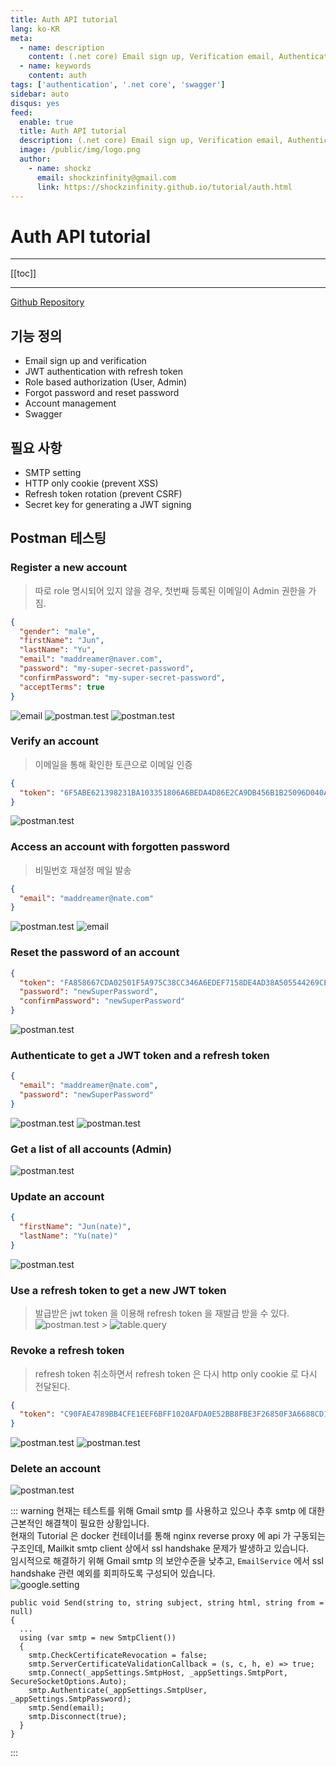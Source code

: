 ```yaml
---
title: Auth API tutorial
lang: ko-KR
meta:
  - name: description
    content: (.net core) Email sign up, Verification email, Authentication and Forgot password
  - name: keywords
    content: auth
tags: ['authentication', '.net core', 'swagger']
sidebar: auto
disqus: yes
feed:
  enable: true
  title: Auth API tutorial
  description: (.net core) Email sign up, Verification email, Authentication and Forgot password
  image: /public/img/logo.png
  author:
    - name: shockz
      email: shockzinfinity@gmail.com
      link: https://shockzinfinity.github.io/tutorial/auth.html
---
```


# Auth API tutorial

<TagLinks />

---

[[toc]]

---

[Github Repository](https://github.com/shockzinfinity/signup-verification-test)

## 기능 정의

- Email sign up and verification
- JWT authentication with refresh token
- Role based authorization (User, Admin)
- Forgot password and reset password
- Account management
- Swagger

## 필요 사항

- SMTP setting
- HTTP only cookie (prevent XSS)
- Refresh token rotation (prevent CSRF)
- Secret key for generating a JWT signing

## Postman 테스팅

### Register a new account

> 따로 role 명시되어 있지 않을 경우, 첫번째 등록된 이메일이 Admin 권한을 가짐.

```json
{
  "gender": "male",
  "firstName": "Jun",
  "lastName": "Yu",
  "email": "maddreamer@naver.com",
  "password": "my-super-secret-password",
  "confirmPassword": "my-super-secret-password",
  "acceptTerms": true
}
```

![email](./images/auth/email.1.png)
![postman.test](./images/auth/postman.test.1.png)
![postman.test](./images/auth/postman.test.2.png)

### Verify an account

> 이메일을 통해 확인한 토큰으로 이메일 인증

```json
{
  "token": "6F5ABE621398231BA103351806A6BEDA4D86E2CA9DB456B1B25096D040A2B907450647D82B5F6723"
}
```

![postman.test](./images/auth/postman.test.3.png)

### Access an account with forgotten password

> 비밀번호 재설정 메일 발송

```json
{
  "email": "maddreamer@nate.com"
}
```

![postman.test](./images/auth/postman.test.4.png)
![email](./images/auth/email.2.png)

### Reset the password of an account

```json
{
  "token": "FA858667CDA02501F5A975C38CC346A6EDEF7158DE4AD38A505544269CEA9DEBE47D67EB5C8783A0",
  "password": "newSuperPassword",
  "confirmPassword": "newSuperPassword"
}
```

![postman.test](./images/auth/postman.test.5.png)

### Authenticate to get a JWT token and a refresh token

```json
{
  "email": "maddreamer@nate.com",
  "password": "newSuperPassword"
}
```

![postman.test](./images/auth/postman.test.6.png)
![postman.test](./images/auth/postman.test.7.png)

### Get a list of all accounts (Admin)

![postman.test](./images/auth/postman.test.8.png)

### Update an account

```json
{
  "firstName": "Jun(nate)",
  "lastName": "Yu(nate)"
}
```

![postman.test](./images/auth/postman.test.9.png)

### Use a refresh token to get a new JWT token

> 발급받은 jwt token 을 이용해 refresh token 을 재발급 받을 수 있다.
> ![postman.test](./images/auth/postman.test.10.png) > ![table.query](./images/auth/table.query.1.png)

### Revoke a refresh token

> refresh token 취소하면서 refresh token 은 다시 http only cookie 로 다시 전달된다.

```json
{
  "token": "C90FAE4789BB4CFE1EEF6BFF1020AFDA0E52BB8FBE3F26850F3A6688CD1B8CA8388CA152762BE0F4"
}
```

![postman.test](./images/auth/postman.test.11.png)
![postman.test](./images/auth/postman.test.12.png)

### Delete an account

![postman.test](./images/auth/postman.test.13.png)

::: warning
현재는 테스트를 위해 Gmail smtp 를 사용하고 있으나 추후 smtp 에 대한 근본적인 해결책이 필요한 상황입니다.  
현재의 Tutorial 은 docker 컨테이너를 통해 nginx reverse proxy 에 api 가 구동되는 구조인데, Mailkit smtp client 상에서 ssl handshake 문제가 발생하고 있습니다.  
임시적으로 해결하기 위해 Gmail smtp 의 보안수준을 낮추고, `EmailService` 에서 ssl handshake 관련 예외를 회피하도록 구성되어 있습니다.  
![google.setting](./images/auth/google.setting.1.png)

```csharp{6-7}
public void Send(string to, string subject, string html, string from = null)
{
  ...
  using (var smtp = new SmtpClient())
  {
    smtp.CheckCertificateRevocation = false;
    smtp.ServerCertificateValidationCallback = (s, c, h, e) => true;
    smtp.Connect(_appSettings.SmtpHost, _appSettings.SmtpPort, SecureSocketOptions.Auto);
    smtp.Authenticate(_appSettings.SmtpUser, _appSettings.SmtpPassword);
    smtp.Send(email);
    smtp.Disconnect(true);
  }
}
```

:::
